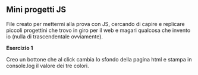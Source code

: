 ## Mini progetti JS

File creato per mettermi alla prova con JS, cercando di capire e replicare piccoli progettini che trovo in giro per il web e magari qualcosa che invento io (nulla di trascendentale ovviamente).

**Esercizio 1**

Creo un bottone che al click cambia lo sfondo della pagina html e stampa in console.log il valore dei tre colori.